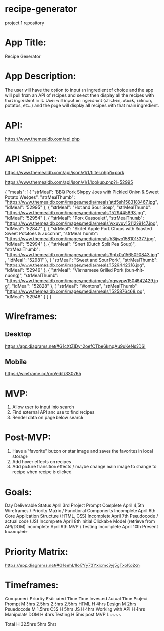 # recipe-generator
project 1 repository

# App Title: 

Recipe Generator

# App Description: 

The user will have the option to input an ingredient of choice and the app will pull from an API of recipes and select then display all the recipes with that ingreident in it.
User will input an ingredient (chicken, steak, salmon, potatos, etc..) and the page will display all recipes with that main ingredient.

# API: 

https://www.themealdb.com/api.php


# API Snippet: 


https://www.themealdb.com/api/json/v1/1/filter.php?i=pork

https://www.themealdb.com/api/json/v1/1/lookup.php?i=52995

{
    "meals": [
        {
            "strMeal": "BBQ Pork Sloppy Joes with Pickled Onion & Sweet Potato Wedges",
            "strMealThumb": "https://www.themealdb.com/images/media/meals/atd5sh1583188467.jpg",
            "idMeal": "52995"
        },
        {
            "strMeal": "Hot and Sour Soup",
            "strMealThumb": "https://www.themealdb.com/images/media/meals/1529445893.jpg",
            "idMeal": "52954"
        },
        {
            "strMeal": "Pork Cassoulet",
            "strMealThumb": "https://www.themealdb.com/images/media/meals/wxuvuv1511299147.jpg",
            "idMeal": "52847"
        },
        {
            "strMeal": "Skillet Apple Pork Chops with Roasted Sweet Potatoes & Zucchini",
            "strMealThumb": "https://www.themealdb.com/images/media/meals/h3ijwo1581013377.jpg",
            "idMeal": "52994"
        },
        {
            "strMeal": "Snert (Dutch Split Pea Soup)",
            "strMealThumb": "https://www.themealdb.com/images/media/meals/9ptx0a1565090843.jpg",
            "idMeal": "52981"
        },
        {
            "strMeal": "Sweet and Sour Pork",
            "strMealThumb": "https://www.themealdb.com/images/media/meals/1529442316.jpg",
            "idMeal": "52949"
        },
        {
            "strMeal": "Vietnamese Grilled Pork (bun-thit-nuong)",
            "strMealThumb": "https://www.themealdb.com/images/media/meals/qqwypw1504642429.jpg",
            "idMeal": "52828"
        },
        {
            "strMeal": "Wontons",
            "strMealThumb": "https://www.themealdb.com/images/media/meals/1525876468.jpg",
            "idMeal": "52948"
        }
    ]
}

# Wireframes: 

## Desktop
https://app.diagrams.net/#G1cXtZlDyh2oefCTbe6kmqAu9uKeNs5DSI

## Mobile
https://wireframe.cc/pro/edit/330765



# MVP: 

1) Allow user to input into search
2) Find external API and use to find recipes
3) Render data on page below search


# Post-MVP: 

1) Have a "favorite" button or star image and saves the favorites in local storage
2) Add hover effects on recipes
3) Add picture transition effects / maybe change main image to change to recipe when recipe is clicked

# Goals: 
Day	        Deliverable	                                                Status
April 3rd	Project Prompt	                                            Complete
April 4/5th	Wireframes / Priority Matrix / Functional Components	    Incomplete
April 6th	Core Application Structure (HTML, CSS)	                    Incomplete
April 7th	Pseudocode / actual code (JS)                               Incomplete
April 8th	Initial Clickable Model	 (retrieve from API/DOM)            Incomplete
April 9th	MVP	/ Testing                                               Incomplete
April 10th	Present	                                                    Incomplete

# Priority Matrix: 

https://app.diagrams.net/#G1eahL1loI7Yy73Yxicmc9yj5gFxoKo2cn

# Timeframes: 

Component	        Priority	Estimated       Time	    Time Invested	    Actual Time
Project Prompt         M           3hrs         2.5hrs          2.5hrs              2.5hrs
HTML                   H           4hrs
Design                 M           2hrs
Psuedocode             M           1.5hrs
CSS                    H           5hrs
JS                     H           4hrs
Working with API	   H	       4hrs
Manipulate DOM         H           4hrs
Testing                H           5hrs
post MVP               L           ~~~~       
	        

Total	               H	       32.5hrs	        5hrs	        5hrs